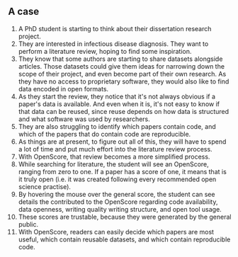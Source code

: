 ## A case

1. A PhD student is starting to think about their dissertation research project. 
2. They are interested in infectious disease diagnosis. They want to perform a literature review, hoping to find some inspiration.
3. They know that some authors are starting to share datasets alongside articles. Those datasets could give them ideas for narrowing down the scope of their project, and even become part of their own research. As they have no access to proprietary software, they would also like to find data encoded in open formats.  
4. As they start the review, they notice that it's not always obvious if a paper's data is available. And even when it is, it's not easy to know if that data can be reused, since reuse depends on how data is structured and what software was used by researchers.  
5. They are also struggling to identify which papers contain code, and which of the papers that do contain code are reproducible. 
6. As things are at present, to figure out all of this, they will have to spend a lot of time and put much effort into the literature review process. 
7. With OpenScore, that review becomes a more simplified process. 
8. While searching for literature, the student will see an OpenScore, ranging from zero to one. If a paper has a score of one, it means that is it truly open (i.e. it was created following every recommended open science practise). 
9. By hovering the mouse over the general score, the student can see details the contributed to the OpenScore regarding code availability, data openness, writing quality writing structure, and open tool usage.  
10. These scores are trustable, because they were generated by the general public.
11. With OpenScore, readers can easily decide which papers are most useful, which contain reusable datasets, and which contain reproducible code. 
